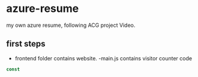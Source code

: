 # azure-resume
my own azure resume, following ACG project Video. 


## first steps

- frontend folder contains website.
-main.js contains visitor counter code

```js
const
```
